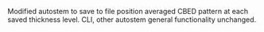 Modified autostem to save to file position averaged CBED pattern at each saved thickness level.
CLI, other autostem general functionality unchanged.
